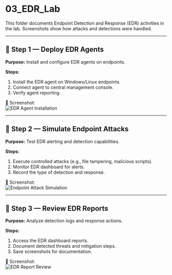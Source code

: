 # 03_EDR_Lab

This folder documents Endpoint Detection and Response (EDR) activities in the lab. Screenshots show how attacks and detections were handled.

---

## 🔹 Step 1 — Deploy EDR Agents

**Purpose:** Install and configure EDR agents on endpoints.

**Steps:**
1. Install the EDR agent on Windows/Linux endpoints.
2. Connect agent to central management console.
3. Verify agent reporting.

📸 Screenshot:  
![EDR Agent Installation](INSERT_IMAGE_LINK_HERE)

---

## 🔹 Step 2 — Simulate Endpoint Attacks

**Purpose:** Test EDR alerting and detection capabilities.

**Steps:**
1. Execute controlled attacks (e.g., file tampering, malicious scripts).
2. Monitor EDR dashboard for alerts.
3. Record the type of detection and response.

📸 Screenshot:  
![Endpoint Attack Simulation](INSERT_IMAGE_LINK_HERE)

---

## 🔹 Step 3 — Review EDR Reports

**Purpose:** Analyze detection logs and response actions.

**Steps:**
1. Access the EDR dashboard reports.
2. Document detected threats and mitigation steps.
3. Save screenshots for documentation.

📸 Screenshot:  
![EDR Report Review](INSERT_IMAGE_LINK_HERE)
